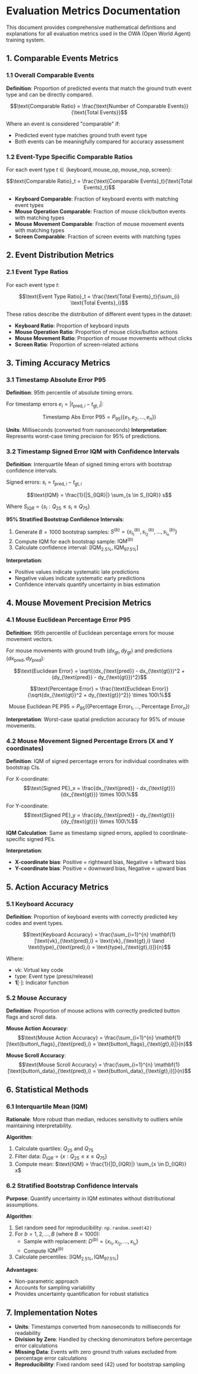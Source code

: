 # Evaluation Metrics Documentation

This document provides comprehensive mathematical definitions and explanations for all evaluation metrics used in the OWA (Open World Agent) training system.

## 1. Comparable Events Metrics

### 1.1 Overall Comparable Events
**Definition**: Proportion of predicted events that match the ground truth event type and can be directly compared.

$$\text{Comparable Ratio} = \frac{\text{Number of Comparable Events}}{\text{Total Events}}$$

Where an event is considered "comparable" if:
- Predicted event type matches ground truth event type
- Both events can be meaningfully compared for accuracy assessment

### 1.2 Event-Type Specific Comparable Ratios
For each event type $t \in \{\text{keyboard}, \text{mouse\_op}, \text{mouse\_nop}, \text{screen}\}$:

$$\text{Comparable Ratio}_t = \frac{\text{Comparable Events}_t}{\text{Total Events}_t}$$

- **Keyboard Comparable**: Fraction of keyboard events with matching event types
- **Mouse Operation Comparable**: Fraction of mouse click/button events with matching types
- **Mouse Movement Comparable**: Fraction of mouse movement events with matching types  
- **Screen Comparable**: Fraction of screen events with matching types

## 2. Event Distribution Metrics

### 2.1 Event Type Ratios
For each event type $t$:

$$\text{Event Type Ratio}_t = \frac{\text{Total Events}_t}{\sum_{i} \text{Total Events}_i}$$

These ratios describe the distribution of different event types in the dataset:
- **Keyboard Ratio**: Proportion of keyboard inputs
- **Mouse Operation Ratio**: Proportion of mouse clicks/button actions
- **Mouse Movement Ratio**: Proportion of mouse movements without clicks
- **Screen Ratio**: Proportion of screen-related actions

## 3. Timing Accuracy Metrics

### 3.1 Timestamp Absolute Error P95
**Definition**: 95th percentile of absolute timing errors.

For timestamp errors $e_i = |t_{\text{pred},i} - t_{\text{gt},i}|$:

$$\text{Timestamp Abs Error P95} = P_{95}(\{e_1, e_2, \ldots, e_n\})$$

**Units**: Milliseconds (converted from nanoseconds)
**Interpretation**: Represents worst-case timing precision for 95% of predictions.

### 3.2 Timestamp Signed Error IQM with Confidence Intervals
**Definition**: Interquartile Mean of signed timing errors with bootstrap confidence intervals.

Signed errors: $s_i = t_{\text{pred},i} - t_{\text{gt},i}$

$$\text{IQM} = \frac{1}{|S_{IQR}|} \sum_{s \in S_{IQR}} s$$

Where $S_{IQR} = \{s_i : Q_{25} \leq s_i \leq Q_{75}\}$

**95% Stratified Bootstrap Confidence Intervals**:
1. Generate $B = 1000$ bootstrap samples: $S^{(b)} = \{s_{i_1}^{(b)}, s_{i_2}^{(b)}, \ldots, s_{i_n}^{(b)}\}$
2. Compute IQM for each bootstrap sample: $\text{IQM}^{(b)}$
3. Calculate confidence interval: $[\text{IQM}_{2.5\%}, \text{IQM}_{97.5\%}]$

**Interpretation**: 
- Positive values indicate systematic late predictions
- Negative values indicate systematic early predictions
- Confidence intervals quantify uncertainty in bias estimation

## 4. Mouse Movement Precision Metrics

### 4.1 Mouse Euclidean Percentage Error P95
**Definition**: 95th percentile of Euclidean percentage errors for mouse movement vectors.

For mouse movements with ground truth $(dx_{\text{gt}}, dy_{\text{gt}})$ and predictions $(dx_{\text{pred}}, dy_{\text{pred}})$:

$$\text{Euclidean Error} = \sqrt{(dx_{\text{pred}} - dx_{\text{gt}})^2 + (dy_{\text{pred}} - dy_{\text{gt}})^2}$$

$$\text{Percentage Error} = \frac{\text{Euclidean Error}}{\sqrt{dx_{\text{gt}}^2 + dy_{\text{gt}}^2}} \times 100\%$$

$$\text{Mouse Euclidean PE P95} = P_{95}(\{\text{Percentage Error}_1, \ldots, \text{Percentage Error}_n\})$$

**Interpretation**: Worst-case spatial prediction accuracy for 95% of mouse movements.

### 4.2 Mouse Movement Signed Percentage Errors (X and Y coordinates)
**Definition**: IQM of signed percentage errors for individual coordinates with bootstrap CIs.

For X-coordinate:
$$\text{Signed PE}_x = \frac{dx_{\text{pred}} - dx_{\text{gt}}}{dx_{\text{gt}}} \times 100\%$$

For Y-coordinate:
$$\text{Signed PE}_y = \frac{dy_{\text{pred}} - dy_{\text{gt}}}{dy_{\text{gt}}} \times 100\%$$

**IQM Calculation**: Same as timestamp signed errors, applied to coordinate-specific signed PEs.

**Interpretation**:
- **X-coordinate bias**: Positive = rightward bias, Negative = leftward bias
- **Y-coordinate bias**: Positive = downward bias, Negative = upward bias

## 5. Action Accuracy Metrics

### 5.1 Keyboard Accuracy
**Definition**: Proportion of keyboard events with correctly predicted key codes and event types.

$$\text{Keyboard Accuracy} = \frac{\sum_{i=1}^{n} \mathbf{1}[\text{vk}_{\text{pred},i} = \text{vk}_{\text{gt},i} \land \text{type}_{\text{pred},i} = \text{type}_{\text{gt},i}]}{n}$$

Where:
- $\text{vk}$: Virtual key code
- $\text{type}$: Event type (press/release)
- $\mathbf{1}[\cdot]$: Indicator function

### 5.2 Mouse Accuracy
**Definition**: Proportion of mouse actions with correctly predicted button flags and scroll data.

**Mouse Action Accuracy**:
$$\text{Mouse Action Accuracy} = \frac{\sum_{i=1}^{n} \mathbf{1}[\text{button\_flags}_{\text{pred},i} = \text{button\_flags}_{\text{gt},i}]}{n}$$

**Mouse Scroll Accuracy**:
$$\text{Mouse Scroll Accuracy} = \frac{\sum_{i=1}^{n} \mathbf{1}[\text{button\_data}_{\text{pred},i} = \text{button\_data}_{\text{gt},i}]}{n}$$

## 6. Statistical Methods

### 6.1 Interquartile Mean (IQM)
**Rationale**: More robust than median, reduces sensitivity to outliers while maintaining interpretability.

**Algorithm**:
1. Calculate quartiles: $Q_{25}$ and $Q_{75}$
2. Filter data: $D_{IQR} = \{x : Q_{25} \leq x \leq Q_{75}\}$
3. Compute mean: $\text{IQM} = \frac{1}{|D_{IQR}|} \sum_{x \in D_{IQR}} x$

### 6.2 Stratified Bootstrap Confidence Intervals
**Purpose**: Quantify uncertainty in IQM estimates without distributional assumptions.

**Algorithm**:
1. Set random seed for reproducibility: `np.random.seed(42)`
2. For $b = 1, 2, \ldots, B$ (where $B = 1000$):
   - Sample with replacement: $D^{(b)} = \{x_{i_1}, x_{i_2}, \ldots, x_{i_n}\}$
   - Compute $\text{IQM}^{(b)}$
3. Calculate percentiles: $[\text{IQM}_{2.5\%}, \text{IQM}_{97.5\%}]$

**Advantages**:
- Non-parametric approach
- Accounts for sampling variability
- Provides uncertainty quantification for robust statistics

## 7. Implementation Notes

- **Units**: Timestamps converted from nanoseconds to milliseconds for readability
- **Division by Zero**: Handled by checking denominators before percentage error calculations
- **Missing Data**: Events with zero ground truth values excluded from percentage error calculations
- **Reproducibility**: Fixed random seed (42) used for bootstrap sampling
